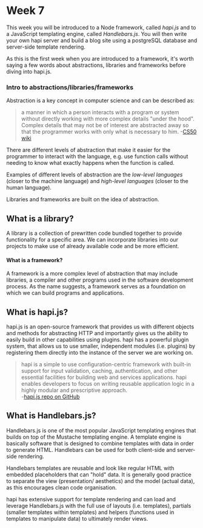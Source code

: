 # Week 7
This week you will be introduced to a Node framework, called *hapi.js* and to a JavaScript templating engine, called *Handlebars.js*. You will then write your own hapi server and build a blog site using a postgreSQL database and server-side template rendering.

As this is the first week when you are introduced to a framework, it's worth saying a few words about abstractions, libraries and frameworks before diving into hapi.js.

### Intro to abstractions/libraries/frameworks
Abstraction is a key concept in computer science and can be described as:
> a manner in which a person interacts with a program or system without directly working with more complex details "under the hood". Complex details that may not be of interest are abstracted away so that the programmer works with only what is necessary to him.
-[CS50 wiki](http://cs50.wiki/Abstraction)

There are different levels of abstraction that make it easier for the programmer to interact with the language, e.g. use function calls without needing to know what exactly happens when the function is called.

Examples of different levels of abstraction are the *low-level languages* (closer to the machine language) and *high-level languages* (closer to the human language).

Libraries and frameworks are built on the idea of abstraction.

## What is a library?
A library is a collection of prewritten code bundled together to provide functionality for a specific area. We can incorporate libraries into our projects to make use of already available code and be more efficient.

#### What is a framework?
A framework is a more complex level of abstraction that may include libraries, a compiler and other programs used in the software development process. As the name suggests, a framework serves as a foundation on which we can build programs and applications.

## What is hapi.js?

hapi.js is an open-source framework that provides us with different objects and methods for abstracting HTTP and importantly gives us the ability to easily build in other capabilities using plugins. hapi has a powerful plugin system, that allows us to use smaller, independent modules (i.e. plugins) by registering them directly into the instance of the server we are working on.

>hapi is a simple to use configuration-centric framework with built-in support for input validation, caching, authentication, and other essential facilities for building web and services applications. hapi enables developers to focus on writing reusable application logic in a highly modular and prescriptive approach.  
-[hapi.js repo on GitHub](https://github.com/hapijs/hapi)

## What is Handlebars.js?

Handlebars.js is one of the most popular JavaScript templating engines that builds on top of the Mustache templating engine. A template engine is basically software that is designed to combine templates with data in order to generate HTML. Handlebars can be used for both client-side and server-side rendering.

Handlebars templates are reusable and look like regular HTML with embedded placeholders that can "hold" data. It is generally good practice to separate the view (presentation/ aesthetics) and the model (actual data), as this encourages clean code organisation.

hapi has extensive support for template rendering and can load and leverage Handlebars.js with the full use of layouts (i.e. templates), partials (smaller templates within templates) and helpers (functions used in templates to manipulate data) to ultimately render views.
